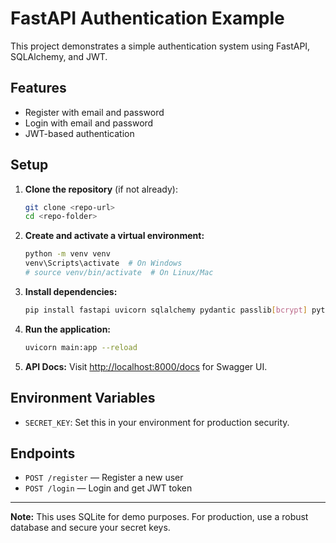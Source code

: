 # FastAPI Authentication Example

This project demonstrates a simple authentication system using FastAPI, SQLAlchemy, and JWT.

## Features
- Register with email and password
- Login with email and password
- JWT-based authentication

## Setup

1. **Clone the repository** (if not already):
   ```sh
   git clone <repo-url>
   cd <repo-folder>
   ```

2. **Create and activate a virtual environment:**
   ```sh
   python -m venv venv
   venv\Scripts\activate  # On Windows
   # source venv/bin/activate  # On Linux/Mac
   ```

3. **Install dependencies:**
   ```sh
   pip install fastapi uvicorn sqlalchemy pydantic passlib[bcrypt] python-jose[cryptography]
   ```

4. **Run the application:**
   ```sh
   uvicorn main:app --reload
   ```

5. **API Docs:**
   Visit [http://localhost:8000/docs](http://localhost:8000/docs) for Swagger UI.

## Environment Variables
- `SECRET_KEY`: Set this in your environment for production security.

## Endpoints
- `POST /register` — Register a new user
- `POST /login` — Login and get JWT token

---

**Note:** This uses SQLite for demo purposes. For production, use a robust database and secure your secret keys. 